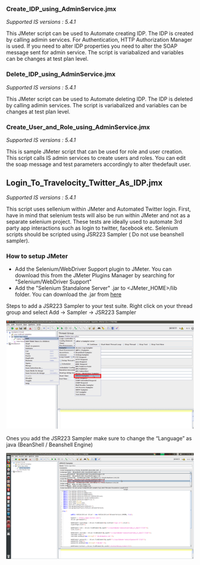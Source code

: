### Create_IDP_using_AdminService.jmx 

*Supported IS versions : 5.4.1*

This JMeter script can be used to Automate creating IDP. The IDP is created by calling adimin services. For Authentication, HTTP Authorization Manager is used. If you need to alter IDP properties you need to alter the SOAP message sent for admin service. The script is variabalized and variables can be changes at test plan level.

### Delete_IDP_using_AdminService.jmx

*Supported IS versions : 5.4.1*

This JMeter script can be used to Automate deleting IDP. The IDP is deleted by calling adimin services. The script is variabalized and variables can be changes at test plan level.

### Create_User_and_Role_using_AdminService.jmx

*Supported IS versions : 5.4.1*

This is sample JMeter script that can be used for role and user creation. This script calls IS admin services to create users and roles. You can edit the soap message and test parameters accordingly to alter thedefault user.


## Login_To_Travelocity_Twitter_As_IDP.jmx

*Supported IS versions : 5.4.1*

This script uses sellenium within JMeter and Automated Twitter login. First, have in mind that selenium tests will also be run within JMeter and not as a separate selenium project. These tests are ideally used to automate 3rd party app interactions such as login to twitter, facebook etc. Selenium scripts should be scripted using JSR223 Sampler ( Do not use beanshell sampler).

### How to setup JMeter
- Add the Selenium/WebDriver Support plugin to JMeter. You can download this from the JMeter Plugins Manager by searching for "Selenium/WebDriver Support"
- Add the "Selenium Standalone Server" .jar to <JMeter_HOME>/lib folder. You can download the .jar from [here](https://goo.gl/hvDPsK)


Steps to add a JSR223 Sampler to your test suite.
Right click on your thread group and select Add -> Sampler -> JSR223 Sampler
	
![Alt text](/screenshots/1.png?raw=true "Login")	


Ones you add the JSR223 Sampler make sure to change the “Language” as java (BeanShell / Beanshell Engine)
	
	
![Alt text](/screenshots/2.png?raw=true "Login")
